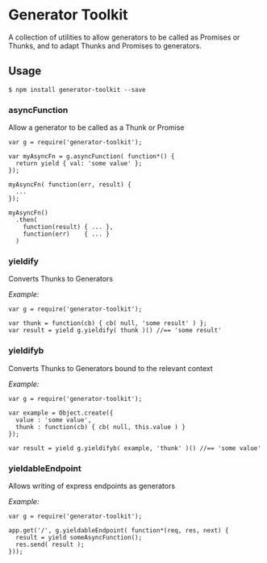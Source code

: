 # Generator Toolkit

A collection of utilities to allow generators to be called as Promises or Thunks, and to adapt Thunks and Promises to generators.


## Usage
```
$ npm install generator-toolkit --save

```

### asyncFunction
Allow a generator to be called as a Thunk or Promise

```
var g = require('generator-toolkit');

var myAsyncFn = g.asyncFunction( function*() {
  return yield { val: 'some value' };
});

myAsyncFn( function(err, result) {
  ...
});

myAsyncFn()
  .then(
    function(result) { ... },
    function(err)    { ... }
  )

```

### yieldify
Converts Thunks to Generators

*Example:*

```
var g = require('generator-toolkit');

var thunk = function(cb) { cb( null, 'some result' ) };
var result = yield g.yieldify( thunk )() //== 'some result'
```

### yieldifyb
Converts Thunks to Generators bound to the relevant context

*Example:*

```
var g = require('generator-toolkit');

var example = Object.create({ 
  value : 'some value',
  thunk : function(cb) { cb( null, this.value ) }
});

var result = yield g.yieldifyb( example, 'thunk' )() //== 'some value'
```

### yieldableEndpoint
Allows writing of express endpoints as generators

*Example:*

```
var g = require('generator-toolkit');

app.get('/', g.yieldableEndpoint( function*(req, res, next) {
  result = yield someAsyncFunction();
  res.send( result );
}));
```
